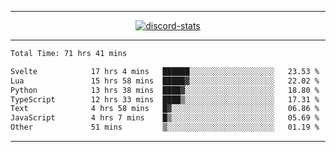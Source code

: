<a href="https://www.github.com/ripavoid" target="_blank" rel="noreferrer">

-------

<div align='center'>
    <a href='https://discordapp.com/users/825178146797518881'>
        <img align='center' alt='discord-stats' src='https://api.discord-status.me/825178146797518881?nitro&boost=4&gradient=%231e0b1a%2C%23000000%2C%23000000%2C%23160316'></img>
    </a>
</div>

-------

<!--START_SECTION:waka-->

```txt
Total Time: 71 hrs 41 mins

Svelte            17 hrs 4 mins   ██████░░░░░░░░░░░░░░░░░░░   23.53 %
Lua               15 hrs 58 mins  █████▓░░░░░░░░░░░░░░░░░░░   22.02 %
Python            13 hrs 38 mins  ████▓░░░░░░░░░░░░░░░░░░░░   18.80 %
TypeScript        12 hrs 33 mins  ████▒░░░░░░░░░░░░░░░░░░░░   17.31 %
Text              4 hrs 58 mins   █▓░░░░░░░░░░░░░░░░░░░░░░░   06.86 %
JavaScript        4 hrs 7 mins    █▒░░░░░░░░░░░░░░░░░░░░░░░   05.69 %
Other             51 mins         ▒░░░░░░░░░░░░░░░░░░░░░░░░   01.19 %
```

<!--END_SECTION:waka-->

-------
